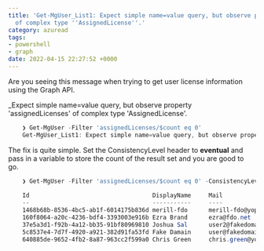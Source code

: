 ```yaml
---
title: 'Get-MgUser_List1: Expect simple name=value query, but observe property ''assignedLicenses''
  of complex type ''AssignedLicense''.'
category: azuread
tags:
- powershell
- graph
date: 2022-04-15 22:27:52 +0000
---
```

Are you seeing this message when trying to get user license information using the Graph API. 

_Expect simple name=value query, but observe property 'assignedLicenses' of complex type 'AssignedLicense'.

```powershell
    ❯ Get-MgUser -Filter 'assignedLicenses/$count eq 0'
    Get-MgUser_List1: Expect simple name=value query, but observe property 'assignedLicenses' of complex type 'AssignedLicense'.
```

The fix is quite simple. Set the ConsistencyLevel header to **eventual** and pass in a variable to store the count of the result set and you are good to go.

```powershell
    ❯ Get-MgUser -Filter 'assignedLicenses/$count eq 0' -ConsistencyLevel eventual -CountVariable licensedUserCount -All
    
    Id                                   DisplayName     Mail                           UserPrincipalName
    --                                   -----------     ----                           -----------------
    1468b68b-8536-4bc5-ab1f-6014175b836d merill-fdo      merill-fdo@yopmail.net         merill-fdo_yopmail.net#E…
    160f8064-a20c-4236-bdf4-3393003e916b Ezra Brand      ezra@fdo.net                   ezra_fdo.net#EXT#@pora.n…
    37e5a3d1-f92b-4a12-bb35-91bf80969810 Joshua Sal      user2@fakedomain.com           user2_fakedomain.com#EXT…
    5c8537e4-7d7f-4920-a921-382d91fa53fd Fake Damain     user@fakedomain.com            user_fakedomain.com#EXT#…
    640885de-9652-4fb2-8a87-963cc2f599a0 Chris Green     chris.green@yopmail.net        chris.green_yopmail.net#…
```